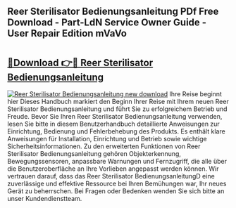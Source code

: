 ## Reer Sterilisator Bedienungsanleitung PDf Free Download - Part-LdN Service Owner Guide - User Repair Edition mVaVo

# <h2><a href="http://df54o26.blite.top/?on=Reer+Sterilisator+Bedienungsanleitung">🔗Download 👉🔴 Reer Sterilisator Bedienungsanleitung</a></h2>

[![Reer Sterilisator Bedienungsanleitung new download](https://i.imgur.com/lujVjoI.png)](http://df54o26.blite.top/?on=Reer+Sterilisator+Bedienungsanleitung)
Ihre Reise beginnt hier Dieses Handbuch markiert den Beginn Ihrer Reise mit Ihrem neuen Reer Sterilisator Bedienungsanleitung und führt Sie zu erfolgreichem Betrieb und Freude. Bevor Sie Ihren Reer Sterilisator Bedienungsanleitung verwenden, lesen Sie bitte in diesem Benutzerhandbuch detaillierte Anweisungen zur Einrichtung, Bedienung und Fehlerbehebung des Produkts. Es enthält klare Anweisungen für Installation, Einrichtung und Betrieb sowie wichtige Sicherheitsinformationen. Zu den erweiterten Funktionen von Reer Sterilisator Bedienungsanleitung gehören Objekterkennung, Bewegungssensoren, anpassbare Warnungen und Fernzugriff, die alle über die Benutzeroberfläche an Ihre Vorlieben angepasst werden können. Wir vertrauen darauf, dass das Reer Sterilisator BedienungsanleitungD eine zuverlässige und effektive Ressource bei Ihren Bemühungen war, Ihr neues Gerät zu beherrschen. Bei Fragen oder Bedenken wenden Sie sich bitte an unser Kundendienstteam.

